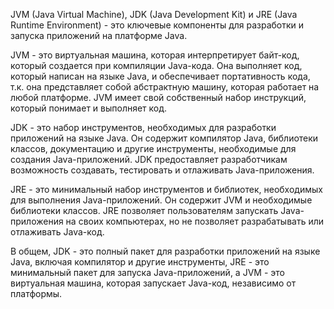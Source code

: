 JVM (Java Virtual Machine), JDK (Java Development Kit) и JRE (Java Runtime Environment) - это ключевые компоненты для разработки и запуска приложений на платформе Java.

JVM - это виртуальная машина, которая интерпретирует байт-код, который создается при компиляции Java-кода. Она выполняет код, который написан на языке Java, и обеспечивает портативность кода, т.к. она представляет собой абстрактную машину, которая работает на любой платформе. JVM имеет свой собственный набор инструкций, который понимает и выполняет код.

JDK - это набор инструментов, необходимых для разработки приложений на языке Java. Он содержит компилятор Java, библиотеки классов, документацию и другие инструменты, необходимые для создания Java-приложений. JDK предоставляет разработчикам возможность создавать, тестировать и отлаживать Java-приложения.

JRE - это минимальный набор инструментов и библиотек, необходимых для выполнения Java-приложений. Он содержит JVM и необходимые библиотеки классов. JRE позволяет пользователям запускать Java-приложения на своих компьютерах, но не позволяет разрабатывать или отлаживать Java-код.

В общем, JDK - это полный пакет для разработки приложений на языке Java, включая компилятор и другие инструменты, JRE - это минимальный пакет для запуска Java-приложений, а JVM - это виртуальная машина, которая запускает Java-код, независимо от платформы.